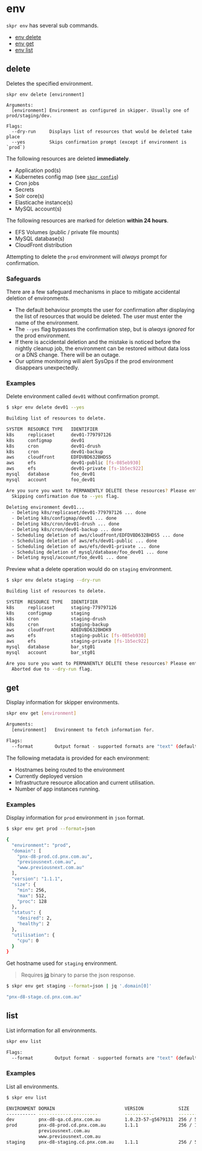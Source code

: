 # env

`skpr env` has several sub commands.

* [env delete](#delete)
* [env get](#get)
* [env list](#list)

## delete

Deletes the specified environment.

```
skpr env delete [environment]

Arguments:
  [environment] Environment as configured in skipper. Usually one of  prod/staging/dev.

Flags:
  --dry-run     Displays list of resources that would be deleted take place
  --yes         Skips confirmation prompt (except if environment is `prod`)
```

The following resources are deleted **immediately**.

* Application pod(s)
* Kubernetes config map (see [`skpr config`](config.md))
* Cron jobs
* Secrets
* Solr core(s)
* Elasticache instance(s)
* MySQL account(s)

The following resources are marked for deletion **within 24 hours**.

* EFS Volumes (public / private file mounts)
* MySQL database(s)
* CloudFront distribution

Attempting to delete the `prod` environment will *always* prompt for confirmation.

### Safeguards

There are a few safeguard mechanisms in place to mitigate accidental deletion of environments.

* The default behaviour prompts the user for confirmation after displaying the list of resources that would be deleted. The user must enter the name of the environment.
* The `--yes` flag bypasses the confirmation step, but is _always ignored_ for the prod environment.
* If there is accidental deletion and the mistake is noticed before the nightly cleanup job, the environment can be restored without data loss or a DNS change. There will be an outage.
* Our uptime monitoring will alert SysOps if the prod environment disappears unexpectedly.

### Examples

Delete environment called `dev01` without confirmation prompt.

```bash
$ skpr env delete dev01 --yes

Building list of resources to delete.

SYSTEM  RESOURCE TYPE   IDENTIFIER
k8s     replicaset      dev01-779797126
k8s     configmap       dev01
k8s     cron            dev01-drush
k8s     cron            dev01-backup
aws     cloudfront      EDFDVBD632BHDS5
aws     efs             dev01-public [fs-085eb930]
aws     efs             dev01-private [fs-1b5ec922]
mysql   database        foo_dev01
mysql   account         foo_dev01

Are you sure you want to PERMANENTLY DELETE these resources? Please enter 'dev01' to confirm.
  Skipping confirmation due to --yes flag.

Deleting environment dev01...
  - Deleting k8s/replicaset/dev01-779797126 ... done
  - Deleting k8s/configmap/dev01 ... done
  - Deleting k8s/cron/dev01-drush ... done
  - Deleting k8s/cron/dev01-backup ... done
  - Scheduling deletion of aws/cloudfront/EDFDVBD632BHDS5 ... done
  - Scheduling deletion of aws/efs/dev01-public ... done
  - Scheduling deletion of aws/efs/dev01-private ... done
  - Scheduling deletion of mysql/database/foo_dev01 ... done
  - Deleting mysql/account/foo_dev01 ... done
```

Preview what a delete operation would do on `staging` environment.

```bash
$ skpr env delete staging --dry-run

Building list of resources to delete.

SYSTEM  RESOURCE TYPE   IDENTIFIER
k8s     replicaset      staging-779797126
k8s     configmap       staging
k8s     cron            staging-drush
k8s     cron            staging-backup
aws     cloudfront      ADEDVBD632BHDK9
aws     efs             staging-public [fs-085eb930]
aws     efs             staging-private [fs-1b5ec922]
mysql   database        bar_stg01
mysql   account         bar_stg01

Are you sure you want to PERMANENTLY DELETE these resources? Please enter `staging` to confirm.
  Aborted due to --dry-run flag.
```

## get

Display information for skipper environments.

```bash
skpr env get [environment]

Arguments:
  [environment]   Environment to fetch information for.

Flags:
  --format        Output format - supported formats are "text" (default) and "json".
```

The following metadata is provided for each environment:

* Hostnames being routed to the environment
* Currently deployed version
* Infrastructure resource allocation and current utilisation.
* Number of app instances running.

### Examples

Display information for `prod` environment in `json` format.

```bash
$ skpr env get prod --format=json

{
  "environment": "prod",
  "domain": [
    "pnx-d8-prod.cd.pnx.com.au",
    "previousnext.com.au",
    "www.previousnext.com.au"
  ],
  "version": "1.1.1",
  "size": {
    "min": 256,
    "max": 512,
    "proc": 128
  },
  "status": {
    "desired": 2,
    "healthy": 2
  },
  "utilisation": {
    "cpu": 0
  }
}
```

Get hostname used for `staging` environment.

> Requires [jq](https://github.com/stedolan/jq) binary to parse the json response.

```bash
$ skpr env get staging --format=json | jq '.domain[0]'

"pnx-d8-stage.cd.pnx.com.au"
```

## list

List information for all environments.

```bash
skpr env list

Flags:
  --format        Output format - supported formats are "text" (default) and "json".
```

### Examples

List all environments.

```bash
$ skpr env list

ENVIRONMENT	DOMAIN                      	VERSION           	SIZE            	STATUS     	CPU (Avg)  
-----------	----------------------      	-----------       	-----------     	-----------	-----------
dev        	pnx-d8-qa.cd.pnx.com.au     	1.0.23-57-g5679131	256 / 512 / 128 	1 / 1      	0%
prod       	pnx-d8-prod.cd.pnx.com.au   	1.1.1             	256 / 1024 / 128	2 / 2      	0%
           	previousnext.com.au         	                  	                	           	           
           	www.previousnext.com.au     	                  	                	           	           
staging    	pnx-d8-staging.cd.pnx.com.au	1.1.1             	256 / 512 / 128 	1 / 1      	0%

```
